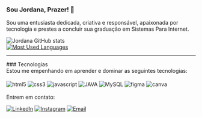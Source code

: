 ### Sou Jordana, Prazer! 👋</br>
Sou uma entusiasta dedicada, criativa e responsável, apaixonada por tecnologia e prestes a concluir sua graduação em Sistemas Para Internet.



![Jordana GitHub stats](https://github-readme-stats.vercel.app/api?username=jordana-rosa&show_icons=true&hide=contribs,prs&cache_seconds=86400&theme=aura) </br>
[![Most Used Languages](https://github-readme-stats.vercel.app/api/top-langs/?username=jordana-rosa&layout=compact&langs_count=16&theme=aura)]()


<hr>
### Tecnologias </br>
Estou me empenhando em aprender e dominar as seguintes tecnologias:
<div style="display: inline_block"></br>
  <img align="center" alt="html5" src="https://img.shields.io/badge/HTML5-E34F26?style=for-the-badge&logo=html5&logoColor=white" />
  <img align="center" alt="css3" src="https://img.shields.io/badge/CSS3-1572B6?style=for-the-badge&logo=css3&logoColor=white" />
  <img align="center" alt="javascript" src="https://img.shields.io/badge/JavaScript-F7DF1E?style=for-the-badge&logo=javascript&logoColor=black" />
  <img align="center" alt="JAVA" src="https://img.shields.io/badge/java-007396?style=for-the-badge&logo=java&logoColor=white" />
  <img align="center" alt="MySQL" src="https://img.shields.io/badge/mysql-4479A1?style=for-the-badge&logo=mysql&logoColor=white" />
  <img align="center" alt="figma" src="https://img.shields.io/badge/Figma-F24E1E?style=for-the-badge&logo=figma&logoColor=white" />
  <img align="center" alt="canva" src="https://img.shields.io/badge/Canva-%2300C4CC.svg?&style=for-the-badge&logo=Canva&logoColor=white" />



</div><br/>
Entrem em contato:

[![Linkedln](https://img.shields.io/badge/LinkedIn-0077B5?style=for-the-badge&logo=linkedin&logoColor=white)](https://www.linkedin.com/in/jordana-rosa-barbosa/)
[![Instagram](https://img.shields.io/badge/Instagram-E4405F?style=for-the-badge&logo=instagram&logoColor=white)](https://www.instagram.com/jordanarosab/)
[![Email](https://img.shields.io/badge/Gmail-D14836?style=for-the-badge&logo=gmail&logoColor=white)](mailto:jordananabarbosa@gmail.com)

<div>
 <a href="https://github.com/jordana-rosa">
 
</div>


